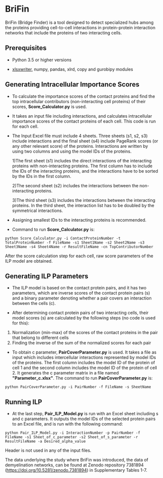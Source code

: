 # BriFin

BriFin (Bridge Finder) is a tool designed to detect specialized hubs among the proteins providing cell-to-cell interactions in protein-protein interaction networks that include the proteins of two interacting cells.

Prerequisites
---
* Python 3.5 or higher versions

* [xlsxwriter](https://xlsxwriter.readthedocs.io/), numpy, pandas, xlrd, copy and gurobipy modules 

Generating Intracellular Importance Scores
---
* To calculate the importance scores of the contact proteins and find the top intracellular contributors (non-interacting cell proteins) of their scores, **Score_Calculator.py** is used. 

* It takes an input file including interactions, and calculates intracellular importance scores of the contact proteins of each cell. This code is run for each cell. 

* The Input Excel file must include 4 sheets. Three sheets (s1, s2, s3) include interactions and the final sheet (s4) include PageRank scores (or any other relevant score) of the proteins. Interactions are written by using two columns and using the model IDs of the proteins. 

  1)The first sheet (s1) includes the direct interactions of the interacting proteins with non-interacting proteins.   The first column has to include the IDs of the interacting proteins, and the interactions have to be sorted by the IDs in the first column.

  2)The second sheet (s2) includes the interactions between the non-interacting proteins. 

  3)The third sheet (s3) includes the interactions between the interacting proteins. In the third sheet, the interaction list has to be doubled by the symmetrical interactions. 

* Assigning smallest IDs to the interacting proteins is recommended. 

* Command to run **Score_Calculator.py** is:

`python Score_Calculator.py -i ContactProteinNumber -t TotalProteinNumber -f FileName -s1 Sheet1Name -s2 Sheet2Name -s3 Sheet3Name -s4 Sheet4Name -r ResultFileName -cn TopContributorNumber`

After the score calculation step for each cell, raw score parameters of the ILP model are obtained. 

Generating ILP Parameters
---

* The ILP model is based on the contact protein pairs, and it has two parameters, which are inverse scores of the contact protein pairs (s) and a binary parameter denoting whether a pair covers an interaction between the cells (c).

* After determining contact protein pairs of two interacting cells, their model scores (s) are calculated by the following steps (no code is used for this):
1) Normalization (min-max) of the scores of the contact proteins in the pair that belong to different cells 
2) Finding the inverse of the sum of the normalized scores for each pair

* To obtain c parameter, **PairCoverParameter.py** is used. It takes a file as input which includes intercellular interactions represented by model IDs of the proteins. The first column includes the model ID of the protein of cell 1 and the second column includes the model ID of the protein of cell 2. It generates the c parameter matrix in a file named **"Parameter_c.xlsx"**. The command to run **PairCoverParameter.py** is:

`python PairCoverParameter.py -i PairNumber -f FileName -s SheetName`

Running ILP
---

* At the last step, **Pair_ILP_Model.py** is run with an Excel sheet including s and c parameters. It outputs the model IDs of the selected protein pairs to an Excel file, and is run with the following command:

`python Pair_ILP_Model.py -i InteractionNumber -p PairNumber -f FileName -s1 Sheet_of_c_parameter -s2 Sheet_of_s_parameter -r ResultFileName -a Desired_alpha_value`

Header is not used in any of the input files.

The data underlying the study where BriFin was introduced, the data of demyelination networks, can be found at Zenodo repository 7381894 (https://doi.org/10.5281/zenodo.7381894) in Supplementary Tables 1-7.
